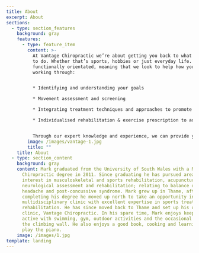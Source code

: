 ```yaml
---
title: About
excerpt: About
sections:
  - type: section_features
    background: gray
    features:
      - type: feature_item
        content: >-
          At Vantage Chiropractic we’re about getting you back to what you want
          to do. Whether that’s sports, hobbies or just everyday life. We are
          functionally orientated, meaning that we look to help how your body is
          working through:


          * Identifying and understanding your goals 

          * Movement assessment and screening

          * Integrating treatment techniques and approaches to promote faster recovery 

          * Individualised rehabilitation & exercise prescription to address key weaknesses, muscle imbalance and improve movement patterns.


          Through our expert knowledge and experience, we can provide you with the vantage point of a route to recovery or optimise performance in activity.
        image: /images/vantage-1.jpg
        title: ""
    title: About
  - type: section_content
    background: gray
    content: Mark graduated from the University of South Wales with a Masters of
      Chiropractic degree in 2011. Since graduating he has pursued areas of
      interest in musculoskeletal and sports rehabilitation, acupuncture,
      neurological assessment and rehabilitation; relating to balance disorders,
      headache and post-concussive syndrome. Mark grew up in Thame, after
      completing his degree he moved up north to take an opportunity in a
      multidisciplinary clinic with excellent expertise in sports treatment and
      rehabilitation. He has since moved back to Thame and set up his own
      clinic, Vantage Chiropractic. In his spare time, Mark enjoys keeping
      active with swimming, gym, outdoor activities and the occasional visit to
      the climbing wall. He also enjoys a good book, cooking and learning to
      play the piano.
    image: /images/1.jpg
template: landing
---
```

